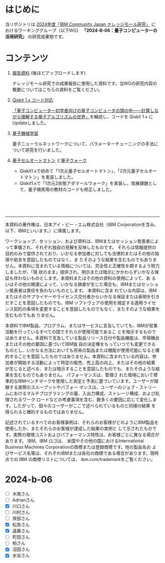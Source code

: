# はじめに
当リポジトリは [2024年度「IBM Community Japan ナレッジモール研究」](https://www.ibm.com/ibm/jp/ja/ibmcommunityjapan-wg-theme.html)
におけるワーキンググループ（以下WG） **「2024-B-06：量子コンピューターの活用研究」** の研究成果物です。

# コンテンツ
1. [報告資料]() (後ほどアップロードします)
    
    ナレッジモール研究での成果報告に使用した資料です。当WGの研究内容の概要についてはこちらの資料をご覧ください。
  
2. [Qiskit 1.x コード対応](https://github.com/wg-quantum/2024-b-06/tree/main/Qiskit_1_0/toc.md)

    [「量子コンピューター初学者向けの量子コンピュータの頭の中――計算しながら理解する量子アルゴリズムの世界」](https://gihyo.jp/book/2023/978-4-297-13511-9)を輪読し、コードを Qiskit 1.x にUpdateしました。
    
3. [量子機械学習](https://github.com/wg-quantum/2024-b-06/tree/main/QML)
    
    量子ニューラルネットワークについて、パラメーターチューニングの手法について研究を行いました。
    
4. [量子セルオートマトン](https://github.com/wg-quantum/2024-b-06/tree/main/QCA) と[量子ウォーク](https://github.com/wg-quantum/2024-b-06/tree/main/QW)

     - Qiskit1.xで初めて「1次元量子セルオートマトン」、「2次元量子セルオートマトン」を実装しました。
     - Qiskit1.xで「1次元2状態アダマールウォーク」を実装し、発展課題として、量子検索用の教材のコードも修正しました。
     

    
<br><br><br>
***
本資料の著作権は、⽇本アイ・ビー・エム株式会社（IBM Corporationを含み、以下、IBMといいます。）に帰属します。


ワークショップ、セッション、および資料は、IBMまたはセッション発表者によって準備され、それぞれ独⾃の⾒解を反映したものです。
それらは情報提供の⽬的のみで提供されており、いかなる参加者に対しても法律的またはその他の指導や助⾔を意図したものではなく、ま
たそのような結果を⽣むものでもありません。本資料に含まれている情報については、完全性と正確性を期するよう努⼒しましたが、「現
状のまま」提供され、明⽰または暗⽰にかかわらずいかなる保証も伴わないものとします。本資料またはその他の資料の使⽤によって、あ
るいはその他の関連によって、いかなる損害が⽣じた場合も、IBMまたはセッション発表者は責任を負わないものとします。 本資料に含ま
れている内容は、IBMまたはそのサプライヤーやライセンス交付者からいかなる保証または表明を引きだすことを意図したものでも、IBM
ソフトウェアの使⽤を規定する適⽤ライセンス契約の条項を変更することを意図したものでもなく、またそのような結果を⽣むものでもあ
りません。

本資料でIBM製品、プログラム、またはサービスに⾔及していても、IBMが営業活動を⾏っているすべての国でそれらが使⽤可能であるこ
とを暗⽰するものではありません。本資料で⾔及している製品リリース⽇付や製品機能は、市場機会またはその他の要因に基づいてIBM独
⾃の決定権をもっていつでも変更できるものとし、いかなる⽅法においても将来の製品または機能が使⽤可能になると確約することを意図
したものではありません。本資料に含まれている内容は、参加者が開始する活動によって特定の販売、売上⾼の向上、またはその他の結果
が⽣じると述べる、または暗⽰することを意図したものでも、またそのような結果を⽣むものでもありません。 パフォーマンスは、管理さ
れた環境において標準的なIBMベンチマークを使⽤した測定と予測に基づいています。ユーザーが経験する実際のスループットやパフォー
マンスは、ユーザーのジョブ・ストリームにおけるマルチプログラミングの量、⼊出⼒構成、ストレージ構成、および処理されるワーク
ロードなどの考慮事項を含む、数多くの要因に応じて変化します。したがって、個々のユーザーがここで述べられているものと同様の結果
を得られると確約するものではありません。

記述されているすべてのお客様事例は、それらのお客様がどのようにIBM製品を使⽤したか、またそれらのお客様が達成した結果の実例と
して⽰されたものです。実際の環境コストおよびパフォーマンス特性は、お客様ごとに異なる場合があります。
IBM、IBM ロゴは、 ⽶国やその他の国におけるInternational Business Machines Corporationの商標または登録商標です。他の製品名お
よびサービス名等は、それぞれIBMまたは各社の商標である場合があります。現時点での IBM の商標リストについては、
ibm.com/trademarkをご覧ください。




# 2024-b-06

- [ ] 木南さん
- [ ] Adrianさん
- [x] 川口さん
- [ ] 川村さん
- [ ] 齊部さん
- [x] 松島さん
- [x] 遠藤さん
- [ ] 町田さん
- [ ] 柏さん
- [x] 沼田さん
- [x] 水谷さん
